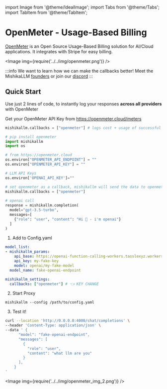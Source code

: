 import Image from '@theme/IdealImage';
import Tabs from '@theme/Tabs';
import TabItem from '@theme/TabItem';

# OpenMeter - Usage-Based Billing

[OpenMeter](https://openmeter.io/) is an Open Source Usage-Based Billing solution for AI/Cloud applications. It integrates with Stripe for easy billing.

<Image img={require('../../img/openmeter.png')} />

:::info
We want to learn how we can make the callbacks better! Meet the MishikaLLM [founders](https://calendly.com/d/4mp-gd3-k5k/skorpland-1-1-onboarding-mishikallm-hosted-version) or
join our [discord](https://discord.gg/wuPM9dRgDw)
::: 


## Quick Start
Use just 2 lines of code, to instantly log your responses **across all providers** with OpenMeter

Get your OpenMeter API Key from https://openmeter.cloud/meters

```python
mishikallm.callbacks = ["openmeter"] # logs cost + usage of successful calls to openmeter
```


<Tabs>
<TabItem value="sdk" label="SDK">

```python
# pip install openmeter 
import mishikallm
import os

# from https://openmeter.cloud
os.environ["OPENMETER_API_ENDPOINT"] = ""
os.environ["OPENMETER_API_KEY"] = ""

# LLM API Keys
os.environ['OPENAI_API_KEY']=""

# set openmeter as a callback, mishikallm will send the data to openmeter
mishikallm.callbacks = ["openmeter"] 
 
# openai call
response = mishikallm.completion(
  model="gpt-3.5-turbo",
  messages=[
    {"role": "user", "content": "Hi 👋 - i'm openai"}
  ]
)
```

</TabItem>
<TabItem value="proxy" label="PROXY">

1. Add to Config.yaml
```yaml
model_list:
- mishikallm_params:
    api_base: https://openai-function-calling-workers.tasslexyz.workers.dev/
    api_key: my-fake-key
    model: openai/my-fake-model
  model_name: fake-openai-endpoint

mishikallm_settings:
  callbacks: ["openmeter"] # 👈 KEY CHANGE
```

2. Start Proxy

```
mishikallm --config /path/to/config.yaml
```

3. Test it! 

```bash
curl --location 'http://0.0.0.0:4000/chat/completions' \
--header 'Content-Type: application/json' \
--data ' {
      "model": "fake-openai-endpoint",
      "messages": [
        {
          "role": "user",
          "content": "what llm are you"
        }
      ],
    }
'
```

</TabItem>
</Tabs>


<Image img={require('../../img/openmeter_img_2.png')} />